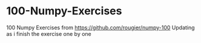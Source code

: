# 100-Numpy-Exercises
100 Numpy Exercises from https://github.com/rougier/numpy-100
Updating as i finish the exercise one by one
